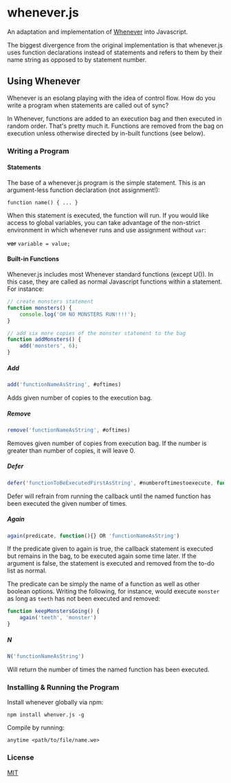 # whenever.js

An adaptation and implementation of [Whenever](http://www.dangermouse.net/esoteric/whenever.html) into Javascript. 

The biggest divergence from the original implementation is that whenever.js uses function declarations instead of statements and refers to them by their name string as opposed to by statement number.

## Using Whenever

Whenever is an esolang playing with the idea of control flow. How do you write a program when statements are called out of sync?

In Whenever, functions are added to an execution bag and then executed in random order. That's pretty much it. Functions are removed from the bag on execution unless otherwise directed by in-built functions (see below).

### Writing a Program

#### Statements
The base of a whenever.js program is the simple statement. This is an argument-less function declaration (not assignment!):

```
function name() { ... }
```

When this statement is executed, the function will run. If you would like access to global variables, you can take advantage of the non-strict environment in which whenever runs and use assignment without `var`:


~~var~~ `variable = value;`


#### Built-in Functions

Whenever.js includes most Whenever standard functions (except U()). In this case, they are called as normal Javascript functions within a statement. For instance:

```js
// create monsters statement
function monsters() {
	console.log('OH NO MONSTERS RUN!!!!');
}

// add six more copies of the monster statement to the bag
function addMonsters() {
	add('monsters', 6);
}
```

##### Add
```js
add('functionNameAsString', #oftimes)
```

Adds given number of copies to the execution bag.

##### Remove
```js
remove('functionNameAsString', #oftimes)
```

Removes given number of copies from execution bag. If the number is greater than number of copies, it will leave 0.

##### Defer
```js
defer('functionToBeExecutedFirstAsString', #numberoftimestoexecute, function(){} OR 'functionNameAsString')
```

Defer will refrain from running the callback until the named function has been executed the given number of times.

##### Again
```js
again(predicate, function(){} OR 'functionNameAsString')
```

If the predicate given to again is true, the callback statement is executed but remains in the bag, to be executed again some time later. If the argument is false, the statement is executed and removed from the to-do list as normal.

The predicate can be simply the name of a function as well as other boolean options. Writing the following, for instance, would execute `monster` as long as `teeth` has not been executed and removed:

```js
function keepMonstersGoing() {
	again('teeth', 'monster')
}
```


##### N
```js
N('functionNameAsString')
```

Will return the number of times the named function has been executed.

### Installing & Running the Program

Install whenever globally via npm:

```
npm install whenver.js -g
```

Compile by running:
```
anytime <path/to/file/name.we>
```

### License
[MIT](LICENSE.md)